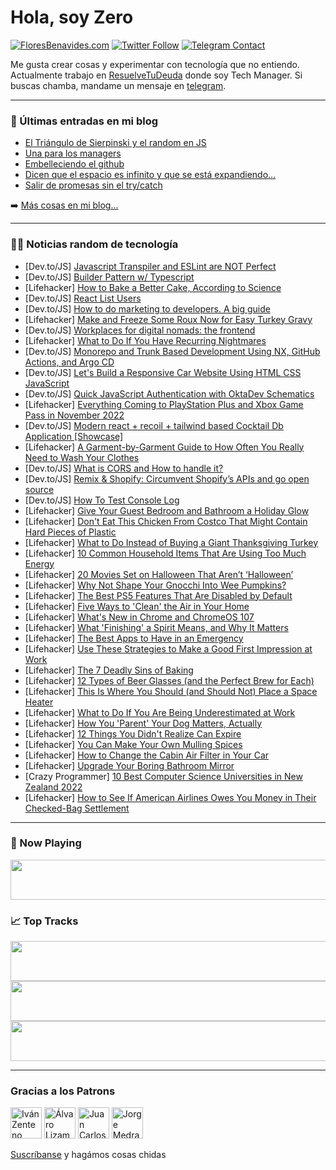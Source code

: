 # Hola, soy Zero

[![FloresBenavides.com](https://img.shields.io/website?down_message=oops&label=MiBlog&style=for-the-badge&up_message=online&url=https%3A%2F%2Ffloresbenavides.com)](https://floresbenavides.com) [![Twitter Follow](https://img.shields.io/twitter/follow/ZeroDragon?color=%231DA1F2&label=Follow&logo=twitter&logoColor=ffffff&style=for-the-badge)](https://twitter.com/zerodragon) [![Telegram Contact](https://img.shields.io/badge/escr%C3%ADbeme-ZeroDragon-%2326A5E4?style=for-the-badge&logo=telegram)](https://t.me/zerodragon)

Me gusta crear cosas y experimentar con tecnología que no entiendo.
Actualmente trabajo en [ResuelveTuDeuda](http://github.com/resuelve) donde soy Tech Manager.
Si buscas chamba, mandame un mensaje en [telegram](https://t.me/zerodragon).

---

### 📕 Últimas entradas en mi blog
<!-- BLOG-POST-LIST:START -->
- [El Triángulo de Sierpinski y el random en JS](https://floresbenavides.com/el-triangulo-de-sierpinski-y-el-random-en-js/)
- [Una para los managers](https://floresbenavides.com/una-para-los-managers/)
- [Embelleciendo el github](https://floresbenavides.com/embelleciendo-el-github/)
- [Dicen que el espacio es infinito y que se está expandiendo…](https://floresbenavides.com/dicen-que-el-espacio-es-infinito-y-que-se-esta-expandiendo/)
- [Salir de promesas sin el try/catch](https://floresbenavides.com/salir-de-promesas-sin-el-try-catch/)
<!-- BLOG-POST-LIST:END -->

➡️ [Más cosas en mi blog...](https://floresbenavides.com)

---

### 👨‍💻 Noticias random de tecnología
<!-- TECH-POSTS:START -->
- [Dev.to/JS] [Javascript Transpiler and ESLint are NOT Perfect](https://dev.to/moekidev/javascript-transpiler-and-eslint-are-not-perfect-17pl)
- [Dev.to/JS] [Builder Pattern w/ Typescript](https://dev.to/gvt3ch/builder-pattern-w-typescript-2b95)
- [Lifehacker] [How to Bake a Better Cake, According to Science](https://lifehacker.com/how-to-bake-a-better-cake-according-to-science-1849725757)
- [Dev.to/JS] [React List Users](https://dev.to/mz4/react-list-users-k6n)
- [Dev.to/JS] [How to do marketing to developers. A big guide](https://dev.to/flatlogic/how-to-do-marketing-to-developers-a-big-guide-3p1p)
- [Lifehacker] [Make and Freeze Some Roux Now for Easy Turkey Gravy](https://lifehacker.com/make-and-freeze-some-roux-now-for-easy-turkey-gravy-1849725547)
- [Dev.to/JS] [Workplaces for digital nomads: the frontend](https://dev.to/vladimir_mvs/workplaces-for-digital-nomads-the-frontend-2mk3)
- [Lifehacker] [What to Do If You Have Recurring Nightmares](https://lifehacker.com/what-to-do-if-you-have-recurring-nightmares-1849723525)
- [Dev.to/JS] [Monorepo and Trunk Based Development Using NX, GitHub Actions, and Argo CD](https://dev.to/betterhealthcare/monorepo-and-trunk-based-development-using-nx-github-actions-and-argo-cd-261e)
- [Dev.to/JS] [Let&#39;s Build a Responsive Car Website Using HTML CSS JavaScript](https://dev.to/codewithsadee/lets-build-a-responsive-car-website-using-html-css-javascript-1l6a)
- [Dev.to/JS] [Quick JavaScript Authentication with OktaDev Schematics](https://dev.to/robertinoc_dev/quick-javascript-authentication-with-oktadev-schematics-1kmj)
- [Lifehacker] [Everything Coming to PlayStation Plus and Xbox Game Pass in November 2022](https://lifehacker.com/everything-coming-to-playstation-plus-and-xbox-game-pas-1849725178)
- [Dev.to/JS] [Modern react + recoil + tailwind based Cocktail Db Application [Showcase]](https://dev.to/kritik/modern-react-recoil-tailwind-based-cocktail-db-application-showcase-4f32)
- [Lifehacker] [A Garment-by-Garment Guide to How Often You Really Need to Wash Your Clothes](https://lifehacker.com/a-garment-by-garment-guide-to-how-often-you-really-need-1849723330)
- [Dev.to/JS] [What is CORS and How to handle it?](https://dev.to/canopassoftware/what-is-cors-and-how-to-handle-it-3df5)
- [Dev.to/JS] [Remix &amp; Shopify: Circumvent Shopify’s APIs and go open source](https://dev.to/medusajs/remix-shopify-circumvent-shopifys-apis-and-go-open-source-36g2)
- [Dev.to/JS] [How To Test Console Log](https://dev.to/zirkelc/how-to-test-console-log-5fhd)
- [Lifehacker] [Give Your Guest Bedroom and Bathroom a Holiday Glow](https://lifehacker.com/give-your-guest-bedroom-and-bathroom-a-holiday-glow-1849671938)
- [Lifehacker] [Don&#39;t Eat This Chicken From Costco That Might Contain Hard Pieces of Plastic](https://lifehacker.com/dont-eat-this-chicken-from-costco-that-might-contain-ha-1849724201)
- [Lifehacker] [What to Do Instead of Buying a Giant Thanksgiving Turkey](https://lifehacker.com/what-to-do-instead-of-buying-a-giant-thanksgiving-turke-1849724578)
- [Lifehacker] [10 Common Household Items That Are Using Too Much Energy](https://lifehacker.com/10-common-household-items-that-are-using-too-much-energ-1849724301)
- [Lifehacker] [20 Movies Set on Halloween That Aren’t ‘Halloween’](https://lifehacker.com/20-movies-set-on-halloween-that-aren-t-halloween-1849722845)
- [Lifehacker] [Why Not Shape Your Gnocchi Into Wee Pumpkins?](https://lifehacker.com/why-not-shape-your-gnocchi-into-wee-pumpkins-1849723768)
- [Lifehacker] [The Best PS5 Features That Are Disabled by Default](https://lifehacker.com/the-best-ps5-features-that-are-disabled-by-default-1849723650)
- [Lifehacker] [Five Ways to &#39;Clean&#39; the Air in Your Home](https://lifehacker.com/five-ways-to-clean-the-air-in-your-home-1849723460)
- [Lifehacker] [What&#39;s New in Chrome and ChromeOS 107](https://lifehacker.com/whats-new-in-chrome-and-chromeos-107-1849722791)
- [Lifehacker] [What &#39;Finishing&#39; a Spirit Means, and Why It Matters](https://lifehacker.com/what-finishing-a-spirit-means-and-why-it-matters-1849715978)
- [Lifehacker] [The Best Apps to Have in an Emergency](https://lifehacker.com/the-best-apps-to-have-in-an-emergency-1849715961)
- [Lifehacker] [Use These Strategies to Make a Good First Impression at Work](https://lifehacker.com/use-these-strategies-to-make-a-good-first-impression-at-1849715631)
- [Lifehacker] [The 7 Deadly Sins of Baking](https://lifehacker.com/the-7-deadly-sins-of-baking-1849717574)
- [Lifehacker] [12 Types of Beer Glasses &lpar;and the Perfect Brew for Each&rpar;](https://lifehacker.com/12-types-of-beer-glasses-and-the-perfect-brew-for-each-1849714938)
- [Lifehacker] [This Is Where You Should &lpar;and Should Not&rpar; Place a Space Heater](https://lifehacker.com/this-is-where-you-should-and-should-not-place-a-space-1849710475)
- [Lifehacker] [What to Do If You Are Being Underestimated at Work](https://lifehacker.com/what-to-do-if-you-are-being-underestimated-at-work-1849716913)
- [Lifehacker] [How You &#39;Parent&#39; Your Dog Matters, Actually](https://lifehacker.com/how-you-parent-your-dog-matters-actually-1849721051)
- [Lifehacker] [12 Things You Didn&#39;t Realize Can Expire](https://lifehacker.com/12-things-you-didnt-realize-can-expire-1849716489)
- [Lifehacker] [You Can Make Your Own Mulling Spices](https://lifehacker.com/you-can-make-your-own-mulling-spices-1849717219)
- [Lifehacker] [How to Change the Cabin Air Filter in Your Car](https://lifehacker.com/how-to-change-the-cabin-air-filter-in-your-car-1849717959)
- [Lifehacker] [Upgrade Your Boring Bathroom Mirror](https://lifehacker.com/upgrade-your-boring-bathroom-mirror-1849717956)
- [Crazy Programmer] [10 Best Computer Science Universities in New Zealand 2022](https://www.thecrazyprogrammer.com/2022/10/computer-science-universities-in-new-zealand.html)
- [Lifehacker] [How to See If American Airlines Owes You Money in Their Checked-Bag Settlement](https://lifehacker.com/how-to-see-if-american-airlines-owes-you-money-in-their-1849717941)<!-- TECH-POSTS:END -->

---

### 🎵 Now Playing
<a href="https://spotify-now-playing-dun.vercel.app/now-playing?open"><img src="https://spotify-now-playing-dun.vercel.app/now-playing" width="540" height="64"></a>

### 📈 Top Tracks
<a href="https://spotify-now-playing-dun.vercel.app/top-tracks?i=1&open"><img src="https://spotify-now-playing-dun.vercel.app/top-tracks?i=1" width="540" height="64"></a>
<a href="https://spotify-now-playing-dun.vercel.app/top-tracks?i=2&open"><img src="https://spotify-now-playing-dun.vercel.app/top-tracks?i=2" width="540" height="64"></a>
<a href="https://spotify-now-playing-dun.vercel.app/top-tracks?i=3&open"><img src="https://spotify-now-playing-dun.vercel.app/top-tracks?i=3" width="540" height="64"></a>

---

### Gracias a los Patrons
[<img src="https://avatars.githubusercontent.com/u/243380?v=4" alt="Iván Zenteno" width="50px">](https://github.com/k001) [<img src="https://avatars.githubusercontent.com/u/19955639?v=4" alt="Álvaro Lizama" width="50px">](https://github.com/alvarolizama) [<img src="https://avatars.githubusercontent.com/u/2718753?v=4" alt="Juan Carlos Ruiz" width="50px">](https://github.com/JuanCrg90) [<img src="https://avatars.githubusercontent.com/u/37025?v=4" alt="Jorge Medrano" width="50px">](https://github.com/h1pp1e) 

[Suscríbanse](https://www.patreon.com/zerodragon) y hagámos cosas chidas
